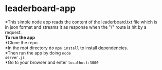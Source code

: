 # leaderboard-app
*This simple node app reads the content of the leaderboard.txt file which is in json format and streams it as response when the "/" route is hit by a request.<br>
**To run the app**<br>
*Clone the repo<br>
*In the root directory do <code>npm install</code> to install dependencies.<br>
*Then run the app by doing <code>node server.js</code><br>
*Go to your browser and enter <code>localhost:3000</code>
